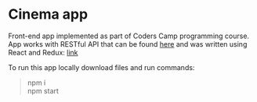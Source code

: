 # Cinema app
Front-end app implemented as part of Coders Camp programming course. App works with RESTful API that can be found [here](https://github.com/mkolodziej19/Cinema-app-backend) and was written using React and Redux: [link](https://hidden-citadel-18957.herokuapp.com/)  
  
To run this app locally download files and run commands:
>npm i  
>npm start
